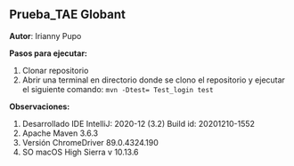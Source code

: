 **Prueba_TAE Globant**
--
**Autor**: Irianny Pupo

**Pasos para ejecutar:**

1. Clonar repositorio
2. Abrir una terminal en directorio donde se clono el repositorio y ejecutar el siguiente comando:
`mvn -Dtest= Test_login test`

**Observaciones:**

1. Desarrollado IDE IntelliJ: 2020-12 (3.2)
			    Build id: 20201210-1552
2. Apache Maven 3.6.3
3. Versión ChromeDriver 89.0.4324.190
4. SO macOS High Sierra v 10.13.6


